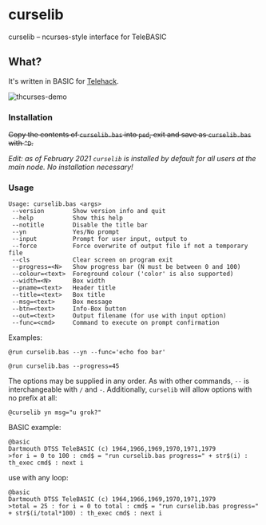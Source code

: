 # curselib
curselib – ncurses-style interface for TeleBASIC

## What?
It's written in BASIC for [Telehack](https://telehack.com).

![thcurses-demo](https://feen.us/1p6zjy.gif)

### Installation
~~Copy the contents of `curselib.bas` into `ped`, exit and save as `curselib.bas` with `^D`.~~

_Edit: as of February 2021 `curselib` is installed by default for all users at the main node.  No installation necessary!_

### Usage
```
Usage: curselib.bas <args>
 --version        Show version info and quit
 --help           Show this help
 --notitle        Disable the title bar
 --yn             Yes/No prompt
 --input          Prompt for user input, output to 
 --force          Force overwrite of output file if not a temporary file
 --cls            Clear screen on program exit
 --progress=<N>   Show progress bar (N must be between 0 and 100)
 --colour=<text>  Foreground colour ('color' is also supported)
 --width=<N>      Box width
 --pname=<text>   Header title
 --title=<text>   Box title
 --msg=<text>     Box message
 --btn=<text>     Info-Box button
 --out=<text>     Output filename (for use with input option)
 --func=<cmd>     Command to execute on prompt confirmation
```

Examples:
```
@run curselib.bas --yn --func='echo foo bar'
```
```
@run curselib.bas --progress=45
```

The options may be supplied in any order.
As with other commands, `--` is interchangeable with `/` and `-`.
Additionally, `curselib` will allow options with no prefix at all:

```
@curselib yn msg="u grok?"
```

BASIC example:
```
@basic
Dartmouth DTSS TeleBASIC (c) 1964,1966,1969,1970,1971,1979
>for i = 0 to 100 : cmd$ = "run curselib.bas progress=" + str$(i) : th_exec cmd$ : next i
```

use with any loop:
```
@basic
Dartmouth DTSS TeleBASIC (c) 1964,1966,1969,1970,1971,1979
>total = 25 : for i = 0 to total : cmd$ = "run curselib.bas progress=" + str$(i/total*100) : th_exec cmd$ : next i
```
